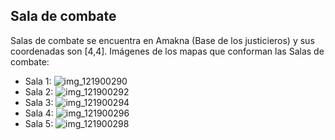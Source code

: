 ## Sala de combate
Salas de combate se encuentra en Amakna (Base de los justicieros) y sus coordenadas son [4,4].
Imágenes de los mapas que conforman las Salas de combate:
- Sala 1: ![img_121900290](https://media.discordapp.net/attachments/1115311447145193482/1115321739136733337/121900290.jpg)
- Sala 2: ![img_121900292](https://media.discordapp.net/attachments/1115311447145193482/1115321740969660517/121900292.jpg)
- Sala 3: ![img_121900294](https://media.discordapp.net/attachments/1115311447145193482/1115321742710292531/121900294.jpg)
- Sala 4: ![img_121900296](https://media.discordapp.net/attachments/1115311447145193482/1115321744165703851/121900296.jpg)
- Sala 5: ![img_121900298](https://media.discordapp.net/attachments/1115311447145193482/1115321745742770237/121900298.jpg)